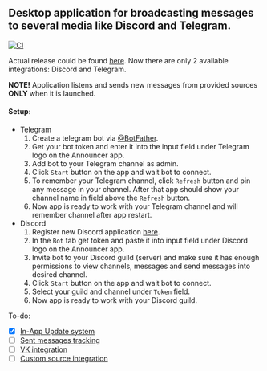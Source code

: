 ## Desktop application for broadcasting messages to several media like Discord and Telegram.

[![CI](https://github.com/trueddd/announcer-desktop/actions/workflows/main.yml/badge.svg?branch=master)](https://github.com/trueddd/announcer-desktop/actions/workflows/main.yml)

Actual release could be found [here](https://github.com/trueddd/announcer-desktop/releases). Now there are only 2 available integrations: Discord and Telegram.

**NOTE!** Application listens and sends new messages from provided sources **ONLY** when it is launched.

#### Setup:
- Telegram
  1. Create a telegram bot via [@BotFather](https://t.me/botfather).
  2. Get your bot token and enter it into the input field under Telegram logo on the Announcer app.
  3. Add bot to your Telegram channel as admin.
  4. Click `Start` button on the app and wait bot to connect.
  5. To remember your Telegram channel, click `Refresh` button and pin any message in your channel. After that app should show your channel name in field above the `Refresh` button.
  6. Now app is ready to work with your Telegram channel and will remember channel after app restart.
- Discord
  1. Register new Discord application [here](https://discord.com/developers/applications).
  2. In the `Bot` tab get token and paste it into input field under Discord logo on the Announcer app.
  3. Invite bot to your Discord guild (server) and make sure it has enough permissions to view channels, messages and send messages into desired channel.
  4. Click `Start` button on the app and wait bot to connect.
  5. Select your guild and channel under `Token` field.
  6. Now app is ready to work with your Discord guild.

To-do:
- [x] [In-App Update system](https://github.com/trueddd/announcer-desktop/issues/4)
- [ ] [Sent messages tracking](https://github.com/trueddd/announcer-desktop/issues/3)
- [ ] [VK integration](https://github.com/trueddd/announcer-desktop/issues/2)
- [ ] [Custom source integration](https://github.com/trueddd/announcer-desktop/issues/1)
